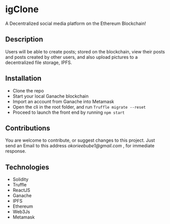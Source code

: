 # igClone
A Decentralized social media platform on the Ethereum Blockchain!

## Description
Users will be able to create posts; stored on the blockchain, view their posts and posts created by other users, and also upload pictures to a decentralized file storage, IPFS.

## Installation
* Clone the repo
* Start your local Ganache blockchain
* Import an account from Ganache into Metamask
* Open the cli in the root folder, and run
`Truffle migrate --reset`
* Proceed to launch the front end by running
`npm start`

## Contributions
You are welcome to contribute, or suggest changes to this project. Just send an Email to this address _okorieebube1@gmail.com_ , for immediate response.

## Technologies
* Solidity
* Truffle
* ReactJS
* Ganache
* IPFS
* Ethereum
* Web3Js
* Metamask

